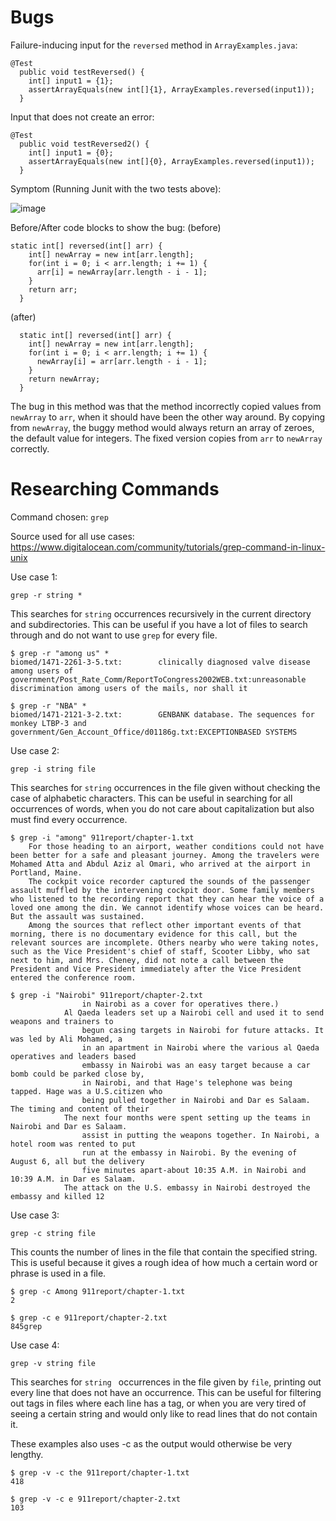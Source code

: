 # Bugs
Failure-inducing input for the `reversed` method in `ArrayExamples.java`:

```
@Test
  public void testReversed() {
    int[] input1 = {1};
    assertArrayEquals(new int[]{1}, ArrayExamples.reversed(input1));
  }
```

Input that does not create an error:

```
@Test
  public void testReversed2() {
    int[] input1 = {0};
    assertArrayEquals(new int[]{0}, ArrayExamples.reversed(input1));
  }
```

Symptom (Running Junit with the two tests above):

![image](https://github.com/aric-1/cse15l-lab-reports/assets/156359530/f2d22de4-f706-45d8-9ec3-91e9eed72d7d)

Before/After code blocks to show the bug:
(before)
```
static int[] reversed(int[] arr) {
    int[] newArray = new int[arr.length];
    for(int i = 0; i < arr.length; i += 1) {
      arr[i] = newArray[arr.length - i - 1];
    }
    return arr;
  }
```

(after)
```
  static int[] reversed(int[] arr) {
    int[] newArray = new int[arr.length];
    for(int i = 0; i < arr.length; i += 1) {
      newArray[i] = arr[arr.length - i - 1];
    }
    return newArray;
  }
```

The bug in this method was that the method incorrectly copied values from `newArray` to `arr`, when it should have been the other way around. 
By copying from `newArray`, the buggy method would always return an array of zeroes, the default value for integers. The fixed version
copies from `arr` to `newArray` correctly.

# Researching Commands
Command chosen: `grep`

Source used for all use cases: https://www.digitalocean.com/community/tutorials/grep-command-in-linux-unix

Use case 1:

`grep -r string *`

This searches for `string` occurrences recursively in the current directory and subdirectories. This can be useful if you have a lot of files to search through and do not want to use `grep` for every file.

```
$ grep -r "among us" *
biomed/1471-2261-3-5.txt:        clinically diagnosed valve disease among users of
government/Post_Rate_Comm/ReportToCongress2002WEB.txt:unreasonable discrimination among users of the mails, nor shall it
```

```
$ grep -r "NBA" *
biomed/1471-2121-3-2.txt:        GENBANK database. The sequences for monkey LTBP-3 and
government/Gen_Account_Office/d01186g.txt:EXCEPTIONBASED SYSTEMS
```

Use case 2: 

`grep -i string file`

This searches for `string` occurrences in the file given without checking the case of alphabetic characters. This can be useful in searching for all occurrences of words, when you do not care about capitalization but also must find every occurrence.

```
$ grep -i "among" 911report/chapter-1.txt
    For those heading to an airport, weather conditions could not have been better for a safe and pleasant journey. Among the travelers were Mohamed Atta and Abdul Aziz al Omari, who arrived at the airport in Portland, Maine.
    The cockpit voice recorder captured the sounds of the passenger assault muffled by the intervening cockpit door. Some family members who listened to the recording report that they can hear the voice of a loved one among the din. We cannot identify whose voices can be heard. But the assault was sustained.
    Among the sources that reflect other important events of that morning, there is no documentary evidence for this call, but the relevant sources are incomplete. Others nearby who were taking notes, such as the Vice President's chief of staff, Scooter Libby, who sat next to him, and Mrs. Cheney, did not note a call between the President and Vice President immediately after the Vice President entered the conference room.
```

```
$ grep -i "Nairobi" 911report/chapter-2.txt
                in Nairobi as a cover for operatives there.)
            Al Qaeda leaders set up a Nairobi cell and used it to send weapons and trainers to
                begun casing targets in Nairobi for future attacks. It was led by Ali Mohamed, a
                in an apartment in Nairobi where the various al Qaeda operatives and leaders based
                embassy in Nairobi was an easy target because a car bomb could be parked close by,
                in Nairobi, and that Hage's telephone was being tapped. Hage was a U.S.citizen who
                being pulled together in Nairobi and Dar es Salaam. The timing and content of their
            The next four months were spent setting up the teams in Nairobi and Dar es Salaam.
                assist in putting the weapons together. In Nairobi, a hotel room was rented to put
                run at the embassy in Nairobi. By the evening of August 6, all but the delivery
                five minutes apart-about 10:35 A.M. in Nairobi and 10:39 A.M. in Dar es Salaam.
            The attack on the U.S. embassy in Nairobi destroyed the embassy and killed 12
```

Use case 3:

`grep -c string file`

This counts the number of lines in the file that contain the specified string. This is useful because it gives a rough idea of how much a certain word or phrase is used in a file.
```
$ grep -c Among 911report/chapter-1.txt
2
```

```
$ grep -c e 911report/chapter-2.txt
845grep 
```

Use case 4:

`grep -v string file`

This searches for `string ` occurrences in the file given by `file`, printing out every line that does not have an occurrence. This can be useful for filtering out tags in files where each line has a tag, or when you are very tired of seeing a certain string and would only like to read lines that do not contain it.

These examples also uses -c as the output would otherwise be very lengthy.
```
$ grep -v -c the 911report/chapter-1.txt
418
```

```
$ grep -v -c e 911report/chapter-2.txt
103
```

